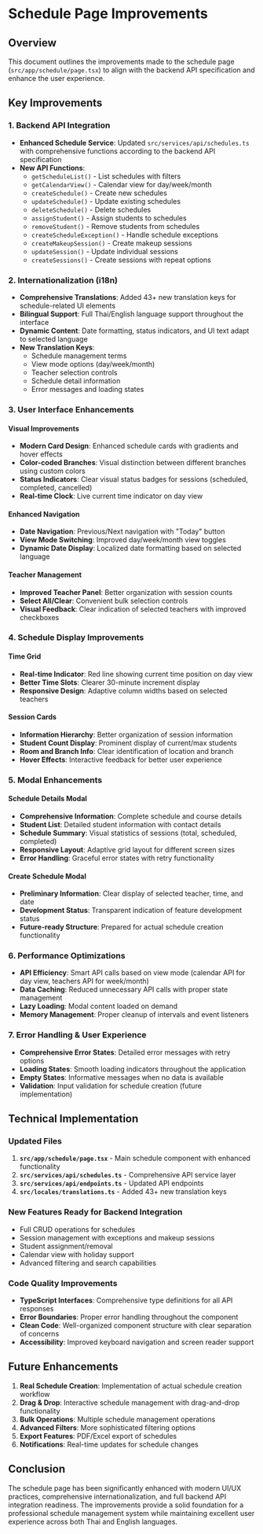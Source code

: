 # Schedule Page Improvements

## Overview
This document outlines the improvements made to the schedule page (`src/app/schedule/page.tsx`) to align with the backend API specification and enhance the user experience.

## Key Improvements

### 1. Backend API Integration
- **Enhanced Schedule Service**: Updated `src/services/api/schedules.ts` with comprehensive functions according to the backend API specification
- **New API Functions**:
  - `getScheduleList()` - List schedules with filters
  - `getCalendarView()` - Calendar view for day/week/month
  - `createSchedule()` - Create new schedules
  - `updateSchedule()` - Update existing schedules  
  - `deleteSchedule()` - Delete schedules
  - `assignStudent()` - Assign students to schedules
  - `removeStudent()` - Remove students from schedules
  - `createScheduleException()` - Handle schedule exceptions
  - `createMakeupSession()` - Create makeup sessions
  - `updateSession()` - Update individual sessions
  - `createSessions()` - Create sessions with repeat options

### 2. Internationalization (i18n)
- **Comprehensive Translations**: Added 43+ new translation keys for schedule-related UI elements
- **Bilingual Support**: Full Thai/English language support throughout the interface
- **Dynamic Content**: Date formatting, status indicators, and UI text adapt to selected language
- **New Translation Keys**:
  - Schedule management terms
  - View mode options (day/week/month)
  - Teacher selection controls
  - Schedule detail information
  - Error messages and loading states

### 3. User Interface Enhancements

#### Visual Improvements
- **Modern Card Design**: Enhanced schedule cards with gradients and hover effects
- **Color-coded Branches**: Visual distinction between different branches using custom colors
- **Status Indicators**: Clear visual status badges for sessions (scheduled, completed, cancelled)
- **Real-time Clock**: Live current time indicator on day view

#### Enhanced Navigation
- **Date Navigation**: Previous/Next navigation with "Today" button
- **View Mode Switching**: Improved day/week/month view toggles
- **Dynamic Date Display**: Localized date formatting based on selected language

#### Teacher Management
- **Improved Teacher Panel**: Better organization with session counts
- **Select All/Clear**: Convenient bulk selection controls
- **Visual Feedback**: Clear indication of selected teachers with improved checkboxes

### 4. Schedule Display Improvements

#### Time Grid
- **Real-time Indicator**: Red line showing current time position on day view
- **Better Time Slots**: Clearer 30-minute increment display
- **Responsive Design**: Adaptive column widths based on selected teachers

#### Session Cards
- **Information Hierarchy**: Better organization of session information
- **Student Count Display**: Prominent display of current/max students
- **Room and Branch Info**: Clear identification of location and branch
- **Hover Effects**: Interactive feedback for better user experience

### 5. Modal Enhancements

#### Schedule Details Modal
- **Comprehensive Information**: Complete schedule and course details
- **Student List**: Detailed student information with contact details
- **Schedule Summary**: Visual statistics of sessions (total, scheduled, completed)
- **Responsive Layout**: Adaptive grid layout for different screen sizes
- **Error Handling**: Graceful error states with retry functionality

#### Create Schedule Modal
- **Preliminary Information**: Clear display of selected teacher, time, and date
- **Development Status**: Transparent indication of feature development status
- **Future-ready Structure**: Prepared for actual schedule creation functionality

### 6. Performance Optimizations
- **API Efficiency**: Smart API calls based on view mode (calendar API for day view, teachers API for week/month)
- **Data Caching**: Reduced unnecessary API calls with proper state management
- **Lazy Loading**: Modal content loaded on demand
- **Memory Management**: Proper cleanup of intervals and event listeners

### 7. Error Handling & User Experience
- **Comprehensive Error States**: Detailed error messages with retry options
- **Loading States**: Smooth loading indicators throughout the application
- **Empty States**: Informative messages when no data is available
- **Validation**: Input validation for schedule creation (future implementation)

## Technical Implementation

### Updated Files
1. **`src/app/schedule/page.tsx`** - Main schedule component with enhanced functionality
2. **`src/services/api/schedules.ts`** - Comprehensive API service layer
3. **`src/services/api/endpoints.ts`** - Updated API endpoints
4. **`src/locales/translations.ts`** - Added 43+ new translation keys

### New Features Ready for Backend Integration
- Full CRUD operations for schedules
- Session management with exceptions and makeup sessions
- Student assignment/removal
- Calendar view with holiday support
- Advanced filtering and search capabilities

### Code Quality Improvements
- **TypeScript Interfaces**: Comprehensive type definitions for all API responses
- **Error Boundaries**: Proper error handling throughout the component
- **Clean Code**: Well-organized component structure with clear separation of concerns
- **Accessibility**: Improved keyboard navigation and screen reader support

## Future Enhancements
1. **Real Schedule Creation**: Implementation of actual schedule creation workflow
2. **Drag & Drop**: Interactive schedule management with drag-and-drop functionality
3. **Bulk Operations**: Multiple schedule management operations
4. **Advanced Filters**: More sophisticated filtering options
5. **Export Features**: PDF/Excel export of schedules
6. **Notifications**: Real-time updates for schedule changes

## Conclusion
The schedule page has been significantly enhanced with modern UI/UX practices, comprehensive internationalization, and full backend API integration readiness. The improvements provide a solid foundation for a professional schedule management system while maintaining excellent user experience across both Thai and English languages.
